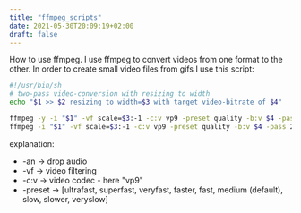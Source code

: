 ```yaml
---
title: "ffmpeg_scripts"
date: 2021-05-30T20:09:19+02:00
draft: false
---
```


How to use ffmpeg. 
I use ffmpeg to convert videos from one format to the other. In order to create small video files from gifs I use this script:

```bash
#!/usr/bin/sh
# two-pass video-conversion with resizing to width 
echo "$1 >> $2 resizing to width=$3 with target video-bitrate of $4"

ffmpeg -y -i "$1" -vf scale=$3:-1 -c:v vp9 -preset quality -b:v $4 -pass 1 -an -auto-alt-ref 0 -f webm /dev/null && \
ffmpeg -i "$1" -vf scale=$3:-1 -c:v vp9 -preset quality -b:v $4 -pass 2 -an -auto-alt-ref 0 $2
```
explanation: 
- -an -> drop audio
- -vf -> video filtering
- -c:v -> video codec - here "vp9"
- -preset -> [ultrafast, superfast, veryfast, faster, fast, medium (default), slow, slower, veryslow] 